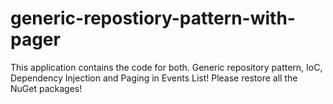 # generic-repostiory-pattern-with-pager
This application contains the code for both. Generic repository pattern, IoC, Dependency Injection and Paging in Events List!
Please restore all the NuGet packages!
